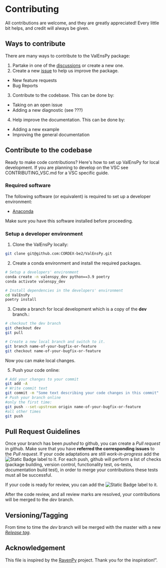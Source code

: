 # Contributing

All contributions are welcome, and they are greatly appreciated! Every little bit helps, and credit will always be given.

## Ways to contribute
There are many ways to contribute to the ValEnsPy package:
1. Partake in one of the [discussions](https://github.com/CORDEX-be2/ValEnsPy/discussions) or create a new one.
2. Create a new [issue](https://github.com/CORDEX-be2/ValEnsPy/issues) to help us improve the package.
  - New feature requests
  - Bug Reports

3. Contribute to the codebase. This can be done by:
  - Taking on an open issue
  - Adding a new diagnostic (see ???)

4. Help improve the documentation. This can be done by:
- Adding a new example
- Improving the general documentation

## Contribute to the codebase
Ready to make code contributions? Here's how to set up ValEnsPy for local development.
If you are planning to develop on the VSC see CONTRIBUTING_VSC.md for a VSC specific guide.

### Required software

The following software (or equivalent) is required to set up a developer environment:
* [Anaconda](https://anaconda.org/)

Make sure you have this software installed before proceeding.

### Setup a developer environment
1. Clone the ValEnsPy locally:

```bash
git clone git@github.com:CORDEX-be2/ValEnsPy.git
```
2. Create a conda environment and install the required packages.
```bash
# Setup a developers' environment
conda create -n valenspy_dev python==3.9 poetry
conda activate valenspy_dev

# Install dependencies in the developers' environment
cd ValEnsPy
poetry install
```
3. Create a branch for local development which is a copy of the **dev** branch.:
```bash
# checkout the dev branch
git checkout dev
git pull

# Create a new local branch and switch to it.
git branch name-of-your-bugfix-or-feature
git checkout name-of-your-bugfix-or-feature
```
Now you can make local changes.

5. Push your code online:
```bash
# Add your changes to your commit
git add -A
# Write commit text
git commit -m "Some text describing your code changes in this commit"
# Push your branch online
#only the first time:
git push --set-upstream origin name-of-your-bugfix-or-feature
#all other times
git push
```

## Pull Request Guidelines
Once your branch has been *pushed* to github, you can create a *Pull request* in github. Make sure that you have **referred the corresponding issues** to the *Pull request*.
If your code adaptations are still *work-in-progress* add the ![Static Badge](https://img.shields.io/badge/WIP%20-%20%23A21079) label to it. For each push, github will perform a list of checks (package building, version control, functionality test, os-tests, documentation build test), in order to merge your contributions these tests must all be successful.

If your code is ready for review, you can add the ![Static Badge](https://img.shields.io/badge/Ready_for_Review%20-%20%230315E4) label to it.

After the code review, and all review marks are resolved, your contributions will be merged to the *dev* branch.

## Versioning/Tagging
From time to time the *dev* branch will be merged with the master with a new [*Release tag*](https://github.com/CORDEX-be2/ValEnsPy/releases).

## Acknowledgement
This file is inspired by the [RavenPy](https://github.com/CSHS-CWRA/RavenPy) project. Thank you for the inspiration!”.
